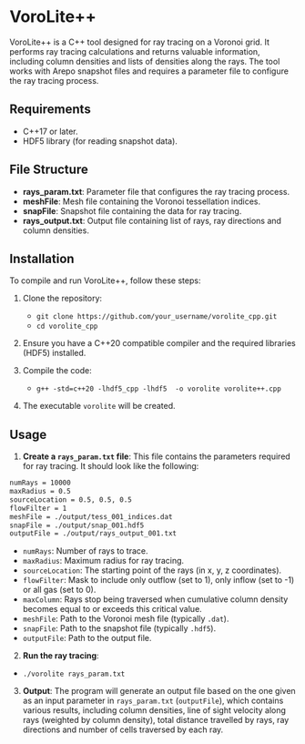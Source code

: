# VoroLite++

VoroLite++ is a C++ tool designed for ray tracing on a Voronoi grid. It performs ray tracing calculations and returns valuable information, including column densities and lists of densities along the rays. The tool works with Arepo snapshot files and requires a parameter file to configure the ray tracing process.
  
## Requirements

- C++17 or later.
- HDF5 library (for reading snapshot data).

## File Structure

- **rays_param.txt**: Parameter file that configures the ray tracing process.
- **meshFile**: Mesh file containing the Voronoi tessellation indices.
- **snapFile**: Snapshot file containing the data for ray tracing.
- **rays_output.txt**: Output file containing list of rays, ray directions and column densities.


## Installation

To compile and run VoroLite++, follow these steps:

1. Clone the repository:
   - `git clone https://github.com/your_username/vorolite_cpp.git`
   - `cd vorolite_cpp`

2. Ensure you have a C++20 compatible compiler and the required libraries (HDF5) installed.

3. Compile the code:
   - `g++ -std=c++20 -lhdf5_cpp -lhdf5  -o vorolite vorolite++.cpp`

4. The executable `vorolite` will be created.


## Usage

1. **Create a `rays_param.txt` file**: This file contains the parameters required for ray tracing. It should look like the following:

```txt
numRays = 10000
maxRadius = 0.5
sourceLocation = 0.5, 0.5, 0.5
flowFilter = 1
meshFile = ./output/tess_001_indices.dat
snapFile = ./output/snap_001.hdf5
outputFile = ./output/rays_output_001.txt
```

- `numRays`: Number of rays to trace.
- `maxRadius`: Maximum radius for ray tracing.
- `sourceLocation`: The starting point of the rays (in x, y, z coordinates).
- `flowFilter`: Mask to include only outflow (set to 1), only inflow (set to -1) or all gas (set to 0).
- `maxColumn`: Rays stop being traversed when cumulative column density becomes equal to or exceeds this critical value.
- `meshFile`: Path to the Voronoi mesh file (typically `.dat`).
- `snapFile`: Path to the snapshot file (typically `.hdf5`).
- `outputFile`: Path to the output file.

2. **Run the ray tracing**:
- `./vorolite rays_param.txt`

3. **Output**: The program will generate an output file based on the one given as an input parameter in `rays_param.txt` (`outputFile`), which contains various results, including column densities, line of sight velocity along rays (weighted by column density), total distance travelled by rays, ray directions and number of cells traversed by each ray.

   
